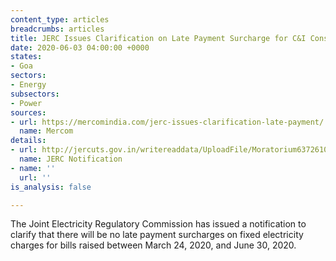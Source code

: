 ```yaml
---
content_type: articles
breadcrumbs: articles
title: JERC Issues Clarification on Late Payment Surcharge for C&I Consumers
date: 2020-06-03 04:00:00 +0000
states:
- Goa
sectors:
- Energy
subsectors:
- Power
sources:
- url: https://mercomindia.com/jerc-issues-clarification-late-payment/
  name: Mercom
details:
- url: http://jercuts.gov.in/writereaddata/UploadFile/Moratorium637261022481097900.pdf
  name: JERC Notification
- name: ''
  url: ''
is_analysis: false

---
```

The Joint Electricity Regulatory Commission has issued a notification to clarify that there will be no late payment surcharges on fixed electricity charges for bills raised between March 24, 2020, and June 30, 2020.
